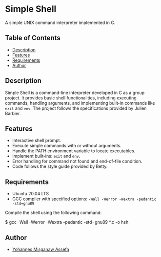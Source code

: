 # Simple Shell

A simple UNIX command interpreter implemented in C.

## Table of Contents
- [Description](#description)
- [Features](#features)
- [Requirements](#requirements)
- [Author](#author)

## Description

Simple Shell is a command-line interpreter developed in C as a group project. It provides basic shell functionalities, including executing commands, handling arguments, and implementing built-in commands like `exit` and `env`. The project follows the specifications provided by Julien Barbier.

## Features

- Interactive shell prompt.
- Execute simple commands with or without arguments.
- Handle the PATH environment variable to locate executables.
- Implement built-ins: `exit` and `env`.
- Error handling for command not found and end-of-file condition.
- Code follows the style guide provided by Betty.

## Requirements

- Ubuntu 20.04 LTS
- GCC compiler with specified options: `-Wall -Werror -Wextra -pedantic -std=gnu89`

Compile the shell using the following command:

$ gcc -Wall -Werror -Wextra -pedantic -std=gnu89 *.c -o hsh


## Author
- [Yohannes Misganaw Assefa](https://github.com/yohannes-misganaw)
